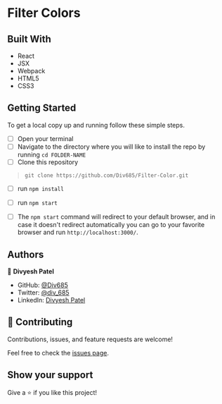 # Filter Colors

## Built With

- React
- JSX
- Webpack
- HTML5
- CSS3


## Getting Started

To get a local copy up and running follow these simple steps.

- [ ] Open your terminal
- [ ]  Navigate to the directory where you will like to install the repo by running `cd FOLDER-NAME` 
- [ ] Clone this repository
 > `git clone https://github.com/Div685/Filter-Color.git`
- [ ] run `npm install`
- [ ] run `npm start`
- [ ] The `npm start` command will redirect to your default browser, and in case it doesn't redirect automatically you can go to your favorite browser and run `http://localhost:3000/`.


## Authors

👤 **Divyesh Patel**

- GitHub: [@Div685](https://github.com/Div685)
- Twitter: [@div_685](https://twitter.com/div_685)
- LinkedIn: [Divyesh Patel](https://www.linkedin.com/in/divyesh-daxa-patel/)


## 🤝 Contributing

Contributions, issues, and feature requests are welcome!

Feel free to check the [issues page](https://github.com/Div685/Filter-Color/issues).


## Show your support

Give a ⭐️ if you like this project!